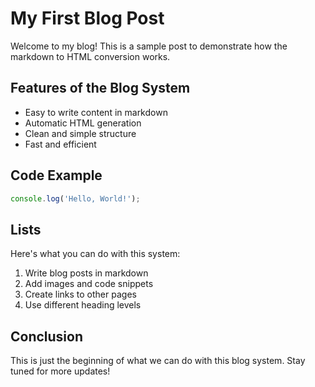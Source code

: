 # My First Blog Post

Welcome to my blog! This is a sample post to demonstrate how the markdown to HTML conversion works.

## Features of the Blog System

- Easy to write content in markdown
- Automatic HTML generation
- Clean and simple structure
- Fast and efficient

## Code Example

```javascript
console.log('Hello, World!');
```

## Lists

Here's what you can do with this system:

1. Write blog posts in markdown
2. Add images and code snippets
3. Create links to other pages
4. Use different heading levels

## Conclusion

This is just the beginning of what we can do with this blog system. Stay tuned for more updates! 